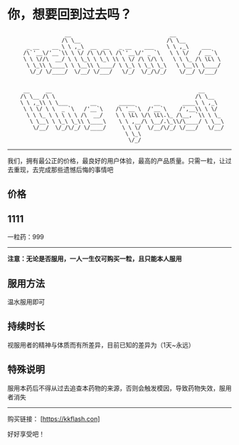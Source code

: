 你，想要回到过去吗？
=======

                      __                               __  		      
                     /\ \__                           /\ \__		     
          _ __    __ \ \ ,_\  __  __   _ __    ___    \ \ ,_\    ___   	  
         /\`'__\/'__`\\ \ \/ /\ \/\ \ /\`'__\/' _ `\   \ \ \/   / __`\ 	 
         \ \ \//\  __/ \ \ \_\ \ \_\ \\ \ \/ /\ \/\ \   \ \ \_ /\ \L\ \	 
          \ \_\\ \____\ \ \__\\ \____/ \ \_\ \ \_\ \_\   \ \__\\ \____/	  
           \/_/ \/____/  \/__/ \/___/   \/_/  \/_/\/_/    \/__/ \/___/ 
                                                                       
                                                                       
         __     __                                              __      	 
        /\ \__ /\ \                                            /\ \__   	
        \ \ ,_\\ \ \___       __       _____      __       ____\ \ ,_\  	
         \ \ \/ \ \  _ `\   /'__`\    /\ '__`\  /'__`\    /',__\\ \ \/  	 
          \ \ \_ \ \ \ \ \ /\  __/    \ \ \L\ \/\ \L\.\_ /\__, `\\ \ \_ 	  
           \ \__\ \ \_\ \_\\ \____\    \ \ ,__/\ \__/.\_\\/\____/ \ \__\	   
            \/__/  \/_/\/_/ \/____/     \ \ \/  \/__/\/_/ \/___/   \/__/	    
                                         \ \_\                          					 
                                          \/_/                
					  
---

我们，拥有最公正的价格，最良好的用户体验，最高的产品质量。只需一粒，让过去重现，去完成那些遗憾后悔的事情吧

## 价格
## 1111

一粒药：999

---

**注意：无论是否服用，一人一生仅可购买一粒，且只能本人服用**

## 服用方法

温水服用即可

## 持续时长

视服用者的精神与体质而有所差异，目前已知的差异为（1天~永远）

## 特殊说明

服用本药后不得从过去追查本药物的来源，否则会触发模因，导致药物失效，服用者消失

---

购买链接：
[https://kkflash.con]

好好享受吧！







                                                                                                                                            
                                                                                                                                            
                                                                                                                                         
                                                                                                                                            
                                                                                                                                            
                                                                                                                                            
                                                                                                                                            
                                                                                                                                            
                                                                                                                                            
                                                                                                                                            
                                                                                                                                            

                                                                                 
                                                                                 
                                                                                 
                                                                                 
          
                                                                                 
                                                                                 
                                                                                 
                                                                                 
                                                                               
